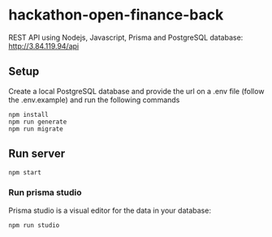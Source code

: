 # hackathon-open-finance-back
REST API using Nodejs, Javascript, Prisma and PostgreSQL database:
http://3.84.119.94/api

## Setup

Create a local PostgreSQL database and provide the url on a .env file (follow the .env.example) and run the following commands

```
npm install
npm run generate
npm run migrate
```

## Run server
```
npm start
```

### Run prisma studio

Prisma studio is a visual editor for the data in your database:

```
npm run studio
```
